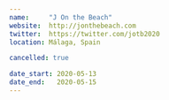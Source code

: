 ```yaml
---
name:     "J On the Beach"
website:  http://jonthebeach.com
twitter:  https://twitter.com/jotb2020
location: Málaga, Spain

cancelled: true

date_start: 2020-05-13
date_end:   2020-05-15
---
```

